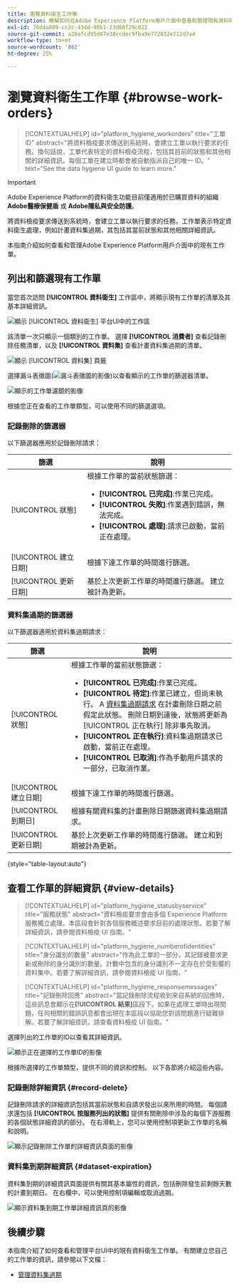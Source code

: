 ```yaml
---
title: 瀏覽資料衛生工作單
description: 瞭解如何在Adobe Experience Platform用戶介面中查看和管理現有資料衛生工作單。
exl-id: 76d4a809-cc2c-434d-90b1-23d88f29c022
source-git-commit: a20afcd95d47e38ccdec9fba9e772032e212d7a4
workflow-type: tm+mt
source-wordcount: '862'
ht-degree: 25%

---
```


# 瀏覽資料衛生工作單 {#browse-work-orders}

>[!CONTEXTUALHELP]
>id="platform_hygiene_workorders"
>title="工單 ID"
>abstract="將資料檢疫要求傳送到系統時，會建立工單以執行要求的任務。換句話說，工單代表特定的資料檢疫流程，包括其目前的狀態和其他相關的詳細資訊。每個工單在建立時都會被自動指派自己的唯一 ID。"
>text="See the data hygiene UI guide to learn more."

>[!IMPORTANT]
>
>Adobe Experience Platform的資料衛生功能目前僅適用於已購買資料的組織 **Adobe醫療保健盾** 或 **Adobe隱私與安全防護**。

將資料檢疫要求傳送到系統時，會建立工單以執行要求的任務。工作單表示特定資料衛生處理，例如計畫資料集過期，其包括其當前狀態和其他相關詳細資訊。

本指南介紹如何查看和管理Adobe Experience Platform用戶介面中的現有工作單。

## 列出和篩選現有工作單

當您首次訪問 **[!UICONTROL 資料衛生]** 工作區中，將顯示現有工作單的清單及其基本詳細資訊。

![顯示 [!UICONTROL 資料衛生] 平台UI中的工作區](../images/ui/browse/work-order-list.png)

該清單一次只顯示一個類別的工作單。 選擇 **[!UICONTROL 消費者]** 查看記錄刪除任務清單，以及 **[!UICONTROL 資料集]** 查看計畫資料集過期的清單。

![顯示 [!UICONTROL 資料集] 頁籤](../images/ui/browse/dataset-tab.png)

選擇漏斗表徵圖(![漏斗表徵圖的影像](../images/ui/browse/funnel-icon.png))以查看顯示的工作單的篩選器清單。

![顯示的工作單濾鏡的影像](../images/ui/browse/filters.png)

根據您正在查看的工作單類型，可以使用不同的篩選選項。

### 記錄刪除的篩選器

以下篩選器應用於記錄刪除請求：

| 篩選 | 說明 |
| --- | --- |
| [!UICONTROL 狀態] | 根據工作單的當前狀態篩選：<ul><li>**[!UICONTROL 已完成]**:作業已完成。</li><li>**[!UICONTROL 失敗]**:作業遇到錯誤，無法完成。</li><li>**[!UICONTROL 處理]**:請求已啟動，當前正在處理。</li></ul> |
| [!UICONTROL 建立日期] | 根據下達工作單的時間進行篩選。 |
| [!UICONTROL 更新日期] | 基於上次更新工作單的時間進行篩選。 建立被計為更新。 |

### 資料集過期的篩選器

以下篩選器適用於資料集過期請求：

| 篩選 | 說明 |
| --- | --- |
| [!UICONTROL 狀態] | 根據工作單的當前狀態篩選：<ul><li>**[!UICONTROL 已完成]**:作業已完成。</li><li>**[!UICONTROL 待定]**:作業已建立，但尚未執行。 A [資料集過期請求](./dataset-expiration.md) 在計畫刪除日期之前假定此狀態。 刪除日期到達後，狀態將更新為 [!UICONTROL 正在執行] 除非事先取消。</li><li>**[!UICONTROL 正在執行]**:資料集過期請求已啟動，當前正在處理。</li><li>**[!UICONTROL 已取消]**:作為手動用戶請求的一部分，已取消作業。</li></ul> |
| [!UICONTROL 建立日期] | 根據下達工作單的時間進行篩選。 |
| [!UICONTROL 到期日] | 根據有關資料集的計畫刪除日期篩選資料集過期請求。 |
| [!UICONTROL 更新日期] | 基於上次更新工作單的時間進行篩選。 建立和到期被計為更新。 |

{style="table-layout:auto"}

## 查看工作單的詳細資訊 {#view-details}

>[!CONTEXTUALHELP]
>id="platform_hygiene_statusbyservice"
>title="服務狀態"
>abstract="資料檢疫要求會由多個 Experience Platform 服務獨立處理。本區段會針對各個服務概述要求目前的處理狀態。若要了解詳細資訊，請參閱資料檢疫 UI 指南。"

>[!CONTEXTUALHELP]
>id="platform_hygiene_numberofidentities"
>title="身分識別的數量"
>abstract="作為此工單的一部分，其記錄被要求更新或刪除的身分識別的數量。計數中包含的身分識別不一定存在於受影響的資料集中。若要了解詳細資訊，請參閱資料檢疫 UI 指南。"

>[!CONTEXTUALHELP]
>id="platform_hygiene_responsemessages"
>title="記錄刪除回應"
>abstract="當記錄刪除流程收到來自系統的回應時，這些訊息會顯示在&#x200B;**[!UICONTROL 結果]**&#x200B;區段下。如果在處理工單時出現問題，任何相關的錯誤訊息都會出現在本區段以協助您對該問題進行疑難排解。若要了解詳細資訊，請查看資料檢疫 UI 指南。"

選擇列出的工作單的ID以查看其詳細資訊。

![顯示正在選擇的工作單ID的影像](../images/ui/browse/select-work-order.png)

根據所選擇的工作單類型，提供不同的資訊和控制。 以下各節將介紹這些內容。

### 記錄刪除詳細資訊 {#record-delete}

記錄刪除請求的詳細資訊包括其當前狀態和自請求發出以來所用的時間。 每個請求還包括 **[!UICONTROL 按服務列出的狀態]** 提供有關刪除中涉及的每個下游服務的各個狀態詳細資訊的部分。 在右滑軌上，您可以使用控制項更新工作單的名稱和說明。

![顯示記錄刪除工作單的詳細資訊頁面的影像](../images/ui/browse/record-delete-details.png)

### 資料集到期詳細資訊 {#dataset-expiration}

資料集到期的詳細資訊頁面提供有關其基本屬性的資訊，包括刪除發生前剩餘天數的計畫到期日。 在右欄中，可以使用控制項編輯或取消過期。

![顯示資料集到期工作單詳細資訊頁的影像](../images/ui/browse/ttl-details.png)

## 後續步驟

本指南介紹了如何查看和管理平台UI中的現有資料衛生工作單。 有關建立您自己的工作單的資訊，請參閱以下文檔：

* [管理資料集過期](./dataset-expiration.md)
<!-- * [Manage record deletes](./record-delete.md) -->
